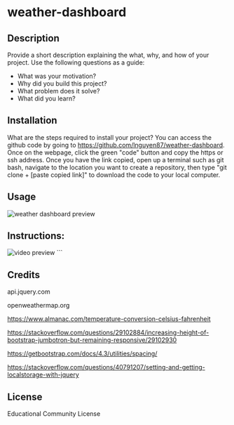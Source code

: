 # weather-dashboard
## Description
Provide a short description explaining the what, why, and how of your project. Use the following questions as a guide:
- What was your motivation? 
- Why did you build this project? 
- What problem does it solve? 
- What did you learn? 
## Installation
What are the steps required to install your project? You can access the github code by going to https://github.com/lnguyen87/weather-dashboard. Once on the webpage, click the green "code" button and copy the https or ssh address. Once you have the link copied, open up a terminal such as git bash, navigate to the location you want to create a repository, then type "git clone + [paste copied link]" to download the code to your local computer. 
## Usage
![weather dashboard preview](assets/images/screenshot.jpg)

Instructions:
- 

![video preview](assets/images/sample.gif)
    ```
## Credits
api.jquery.com

openweathermap.org

https://www.almanac.com/temperature-conversion-celsius-fahrenheit

https://stackoverflow.com/questions/29102884/increasing-height-of-bootstrap-jumbotron-but-remaining-responsive/29102930

https://getbootstrap.com/docs/4.3/utilities/spacing/

https://stackoverflow.com/questions/40791207/setting-and-getting-localstorage-with-jquery

## License
Educational Community License